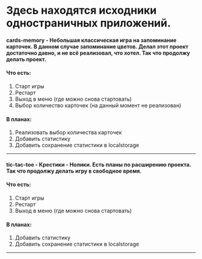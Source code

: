 # Здесь находятся исходники одностраничных приложений.

#### cards-memory - Небольшая классическая игра на запоминание карточек. В данном случае запоминание цветов. Делал этот проект достаточно давно, и не всё реализовал, что хотел. Так что продолжу делать проект.
#### Что есть:
1. Старт игры
2. Рестарт
3. Выход в меню (где можно снова стартовать)
4. Выбор количество карточек (на данный момент не реализован)
#### В планах:
1. Реализовать выбор количества карточек
2. Добавить статистику
3. Добавить сохранение статистики в localstorage
---
#### tic-tac-toe - Крестики - Нолики. Есть планы по расширению проекта. Так что продолжу делать игру в свободное время.
#### Что есть:
1. Старт игры
2. Рестарт
3. Выход в меню (где можно снова стартовать)
#### В планах:
1. Добавить статистику
2. Добавить сохранение статистики в localstorage
---